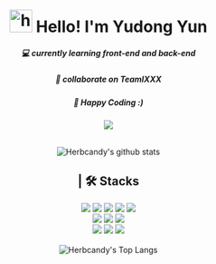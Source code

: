 # <div  align="center"> <img src="https://user-images.githubusercontent.com/1303154/88677602-1635ba80-d120-11ea-84d8-d263ba5fc3c0.gif" width="40px" alt="hi"> Hello! I'm Yudong Yun </div>

##### <div align="center"> 💻 currently learning front-end and back-end </div>
##### <div align="center"> 🤝 collaborate on TeamIXXX <br> </div>
##### <div align="center"> 🤗 Happy Coding :) <br> </div>
<div align="center"> <img src="https://img.shields.io/badge/dnehdyn@naver.com-03C75A?style=flat-square&logo=Naver&logoColor=white"/><br> </div>
<br>

<div align="center">
 
![Herbcandy's github stats](https://github-readme-stats.vercel.app/api?username=Herbcandy&show_icons=true&hide=stars&bg_color=-25,f7cac9,c5b9cd,92a8d1&icon_color=fff&title_color=fff&text_color=fff )
 </div>

<!--
## | 📃 Portfolio
<a href="https://codingdoubley.notion.site/camPICk-699d7b42e3f44b24b00d665381c31f7d"><img src="https://img.shields.io/badge/Notion-683D87?style=flat-square&logo=Notion&logoColor=white"/></a> 
<br><br>
-->

<div align="center">

## | 🛠 Stacks 
 <img src="https://img.shields.io/badge/Java-007396?style=flat-square&logo=Java&logoColor=white"/>&nbsp;<img src="https://img.shields.io/badge/Oracle-F80000?style=flat-square&logo=Oracle&logoColor=white"/>&nbsp;<img src="https://img.shields.io/badge/HTML5-E34F26?style=flat-square&logo=HTML5&logoColor=white"/>&nbsp;<img src="https://img.shields.io/badge/CSS3-1572B6?style=flat-square&logo=CSS3&logoColor=white"/>&nbsp;<img src="https://img.shields.io/badge/JavaScript-F7DF1E?style=flat-square&logo=JavaScript&logoColor=white"/><br>
 <img src="https://img.shields.io/badge/jQuery-0769AD?style=flat-square&logo=jQuery&logoColor=white"/>&nbsp;<img src="https://img.shields.io/badge/Bootstrap-7952B3?style=flat-square&logo=Bootstrap&logoColor=white"/>&nbsp;<img src="https://img.shields.io/badge/Spring-6DB33F?style=flat-square&logo=Spring&logoColor=white"/><br>
 <img src="https://img.shields.io/badge/Notion-EEE6C4?style=flat-square&logo=Notion&logoColor=black"/>&nbsp;<img src="https://img.shields.io/badge/GitHub-181717?style=flat-square&logo=GitHub&logoColor=white"/>&nbsp;<img src="https://img.shields.io/badge/Amazon AWS-232F3E?style=flat-square&logo=Amazon%20AWS&logoColor=white"/><br><br>
![Herbcandy's Top Langs](https://github-readme-stats.vercel.app/api/top-langs?username=Herbcandy&layout=compact&bg_color=-25,f7cac9,c5b9cd,92a8d1&icon_color=fff&title_color=fff&text_color=fff )
 
  </div>
